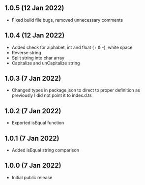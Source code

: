 ## 1.0.5 (12 Jan 2022)

* Fixed build file bugs, removed unnecessary comments

## 1.0.4 (12 Jan 2022)

* Added check for alphabet, int and float (+ & -), white space
* Reverse string
* Split string into char array
* Capitalize and unCapitalize string

## 1.0.3 (7 Jan 2022)

* Changed types in package.json to direct to proper definition as previously I did not point it to index.d.ts

## 1.0.2 (7 Jan 2022)

* Exported isEqual function

## 1.0.1 (7 Jan 2022)

* Added isEqual string comparison

## 1.0.0 (7 Jan 2022)

* Initial public release
